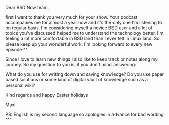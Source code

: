 

Dear BSD Now team,

first I want to thank you very much for your show.
Your podcast accompanies me for almost a year now and it's the only one I'm
listening to on regular basis. I'm considering myself a novice BSD user and a
lot of topics you've discussed helped me to understand the technology better.
I'm feeling a lot more comfortable in BSD land than I ever felt in Linux land.
So please keep up your wonderful work. I'm looking forward to every new episode ^^

Since I love to learn new things I also like to keep track or notes along my
journey. So my question to you is, if you don't mind answering:

What do you use for writing down and saving knowledge?
Do you use paper based solutions or some kind of digital vault of knowledge such
as a personal wiki?

Kind regards and happy Easter holidays

Maxi

PS: English is my second language so apologies in advance for bad wording ^^"
